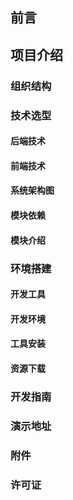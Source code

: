 ## 前言

## 项目介绍

### 组织结构

### 技术选型

#### 后端技术

#### 前端技术

#### 系统架构图

#### 模块依赖

#### 模块介绍

### 环境搭建

#### 开发工具

#### 开发环境

#### 工具安装

#### 资源下载

### 开发指南

### 演示地址

### 附件

### 许可证

